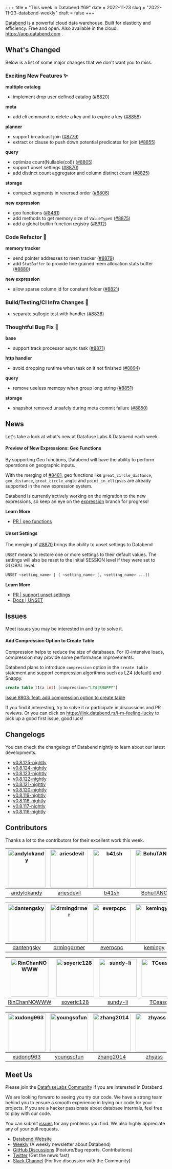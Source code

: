 +++
title = "This week in Databend #69"
date = 2022-11-23
slug = "2022-11-23-databend-weekly"
draft = false
+++

[Databend](https://github.com/datafuselabs/databend) is a powerful cloud data warehouse. Built for elasticity and efficiency. Free and open. Also available in the cloud: <https://app.databend.com> .

## What's Changed

Below is a list of some major changes that we don't want you to miss.

### Exciting New Features :sparkles:

**multiple catalog**

- implement drop user defined catalog ([#8820](https://github.com/datafuselabs/databend/pull/8820))

**meta**

- add cli command to delete a key and to expire a key ([#8858](https://github.com/datafuselabs/databend/pull/8858))

**planner**

- support broadcast join ([#8779](https://github.com/datafuselabs/databend/pull/8779))
- extract or clause to push down potential predicates for join ([#8855](https://github.com/datafuselabs/databend/pull/8855))

**query**

- optimize count(Nullable(col)) ([#8805](https://github.com/datafuselabs/databend/pull/8805))
- support unset settings ([#8870](https://github.com/datafuselabs/databend/pull/8870))
- add distinct count aggregator and column distinct count ([#8825](https://github.com/datafuselabs/databend/pull/8825))

**storage**

- compact segments in reversed order ([#8806](https://github.com/datafuselabs/databend/pull/8793))

**new expression**

- geo functions ([#8481](https://github.com/datafuselabs/databend/pull/8481))
- add methods to get memory size of `ValueType`s ([#8875](https://github.com/datafuselabs/databend/pull/8875))
- add a global builtin function registry ([#8912](https://github.com/datafuselabs/databend/pull/8912))

### Code Refactor :tada:

**memory tracker**

- send pointer addresses to mem tracker ([#8879](https://github.com/datafuselabs/databend/pull/8879))
- add `StatBuffer` to provide fine grained mem allocation stats buffer ([#8880](https://github.com/datafuselabs/databend/pull/8880))

**new expression**

- allow sparse column id for constant folder ([#8821](https://github.com/datafuselabs/databend/pull/8821))

### Build/Testing/CI Infra Changes :electric_plug:

- separate sqllogic test with handler ([#8836](https://github.com/datafuselabs/databend/pull/8836))

### Thoughtful Bug Fix :wrench:

**base**

- support track processor async task ([#8871](https://github.com/datafuselabs/databend/pull/8871))

**http handler**

- avoid dropping runtime when task on it not finished ([#8894](https://github.com/datafuselabs/databend/pull/8894))

**query**

- remove useless memcpy when group long string ([#8851](https://github.com/datafuselabs/databend/pull/8851))

**storage**

- snapshot removed unsafely during meta commit failure ([#8850](https://github.com/datafuselabs/databend/pull/8850))

## News

Let's take a look at what's new at Datafuse Labs & Databend each week.

#### Preview of New Expressions: Geo Functions

By supporting Geo functions, Databend will have the ability to perform operations on geographic inputs.

With the merging of [#8481](https://github.com/datafuselabs/databend/pull/8481), geo functions like `great_circle_distance`, `geo_distance`, `great_circle_angle` and `point_in_ellipses` are already supported in the new expression system.

Databend is currently actively working on the migration to the new expressions, so keep an eye on the [expression](https://github.com/datafuselabs/databend/tree/expression) branch for progress!

**Learn More**

- [PR | geo functions](https://github.com/datafuselabs/databend/pull/8481)

#### Unset Settings

The merging of [#8870](https://github.com/datafuselabs/databend/pull/8870) brings the ability to unset settings to Databend

`UNSET` means to restore one or more settings to their default values. The settings will also be reset to the initial SESSION level if they were set to GLOBAL level.

```sql
UNSET <setting_name> | ( <setting_name> [, <setting_name> ...])
```

**Learn More**

- [PR | support unset settings](https://github.com/datafuselabs/databend/pull/8870)
- [Docs | UNSET](https://databend.rs/doc/sql-commands/setting-cmds/unset)

## Issues

Meet issues you may be interested in and try to solve it.

#### Add Compression Option to Create Table

Compression helps to reduce the size of databases. For IO-intensive loads, compression may provide some performance improvements.

Databend plans to introduce `compression` option in the `create table` statement and support compression algorithms such as LZ4 (default) and Snappy.

```sql
create table t1(a int) [compression="LZ4|SNAPPY"]
```

[Issue 8903: feat: add compression option to create table](https://github.com/datafuselabs/databend/issues/8903)

If you find it interesting, try to solve it or participate in discussions and PR reviews. Or you can click on <https://link.databend.rs/i-m-feeling-lucky> to pick up a good first issue, good luck!

## Changelogs

You can check the changelogs of Databend nightly to learn about our latest developments.

- [v0.8.125-nightly](https://github.com/datafuselabs/databend/releases/tag/v0.8.125-nightly)
- [v0.8.124-nightly](https://github.com/datafuselabs/databend/releases/tag/v0.8.124-nightly)
- [v0.8.123-nightly](https://github.com/datafuselabs/databend/releases/tag/v0.8.123-nightly)
- [v0.8.122-nightly](https://github.com/datafuselabs/databend/releases/tag/v0.8.122-nightly)
- [v0.8.121-nightly](https://github.com/datafuselabs/databend/releases/tag/v0.8.121-nightly)
- [v0.8.120-nightly](https://github.com/datafuselabs/databend/releases/tag/v0.8.120-nightly)
- [v0.8.119-nightly](https://github.com/datafuselabs/databend/releases/tag/v0.8.119-nightly)
- [v0.8.118-nightly](https://github.com/datafuselabs/databend/releases/tag/v0.8.118-nightly)
- [v0.8.117-nightly](https://github.com/datafuselabs/databend/releases/tag/v0.8.117-nightly)
- [v0.8.116-nightly](https://github.com/datafuselabs/databend/releases/tag/v0.8.116-nightly)


## Contributors

Thanks a lot to the contributors for their excellent work this week.

[<img alt="andylokandy" src="https://avatars.githubusercontent.com/u/9637710?v=4&s=117" width="117">](https://github.com/andylokandy) |[<img alt="ariesdevil" src="https://avatars.githubusercontent.com/u/7812909?v=4&s=117" width="117">](https://github.com/ariesdevil) |[<img alt="b41sh" src="https://avatars.githubusercontent.com/u/1070352?v=4&s=117" width="117">](https://github.com/b41sh) |[<img alt="BohuTANG" src="https://avatars.githubusercontent.com/u/172204?v=4&s=117" width="117">](https://github.com/BohuTANG) |[<img alt="Chasen-Zhang" src="https://avatars.githubusercontent.com/u/15354455?v=4&s=117" width="117">](https://github.com/Chasen-Zhang) |[<img alt="ClSlaid" src="https://avatars.githubusercontent.com/u/44747719?v=4&s=117" width="117">](https://github.com/ClSlaid) |
:---: |:---: |:---: |:---: |:---: |:---: |
[andylokandy](https://github.com/andylokandy) |[ariesdevil](https://github.com/ariesdevil) |[b41sh](https://github.com/b41sh) |[BohuTANG](https://github.com/BohuTANG) |[Chasen-Zhang](https://github.com/Chasen-Zhang) |[ClSlaid](https://github.com/ClSlaid) |

[<img alt="dantengsky" src="https://avatars.githubusercontent.com/u/22081156?v=4&s=117" width="117">](https://github.com/dantengsky) |[<img alt="drmingdrmer" src="https://avatars.githubusercontent.com/u/44069?v=4&s=117" width="117">](https://github.com/drmingdrmer) |[<img alt="everpcpc" src="https://avatars.githubusercontent.com/u/1808802?v=4&s=117" width="117">](https://github.com/everpcpc) |[<img alt="kemingy" src="https://avatars.githubusercontent.com/u/12974685?v=4&s=117" width="117">](https://github.com/kemingy) |[<img alt="lichuang" src="https://avatars.githubusercontent.com/u/1998569?v=4&s=117" width="117">](https://github.com/lichuang) |[<img alt="mergify[bot]" src="https://avatars.githubusercontent.com/in/10562?v=4&s=117" width="117">](https://github.com/apps/mergify) |
:---: |:---: |:---: |:---: |:---: |:---: |
[dantengsky](https://github.com/dantengsky) |[drmingdrmer](https://github.com/drmingdrmer) |[everpcpc](https://github.com/everpcpc) |[kemingy](https://github.com/kemingy) |[lichuang](https://github.com/lichuang) |[mergify[bot]](https://github.com/apps/mergify) |

[<img alt="RinChanNOWWW" src="https://avatars.githubusercontent.com/u/33975039?v=4&s=117" width="117">](https://github.com/RinChanNOWWW) |[<img alt="soyeric128" src="https://avatars.githubusercontent.com/u/106025534?v=4&s=117" width="117">](https://github.com/soyeric128) |[<img alt="sundy-li" src="https://avatars.githubusercontent.com/u/3325189?v=4&s=117" width="117">](https://github.com/sundy-li) |[<img alt="TCeason" src="https://avatars.githubusercontent.com/u/33082201?v=4&s=117" width="117">](https://github.com/TCeason) |[<img alt="wubx" src="https://avatars.githubusercontent.com/u/320680?v=4&s=117" width="117">](https://github.com/wubx) |[<img alt="Xuanwo" src="https://avatars.githubusercontent.com/u/5351546?v=4&s=117" width="117">](https://github.com/Xuanwo) |
:---: |:---: |:---: |:---: |:---: |:---: |
[RinChanNOWWW](https://github.com/RinChanNOWWW) |[soyeric128](https://github.com/soyeric128) |[sundy-li](https://github.com/sundy-li) |[TCeason](https://github.com/TCeason) |[wubx](https://github.com/wubx) |[Xuanwo](https://github.com/Xuanwo) |

[<img alt="xudong963" src="https://avatars.githubusercontent.com/u/41979257?v=4&s=117" width="117">](https://github.com/xudong963) |[<img alt="youngsofun" src="https://avatars.githubusercontent.com/u/5782159?v=4&s=117" width="117">](https://github.com/youngsofun) |[<img alt="zhang2014" src="https://avatars.githubusercontent.com/u/8087042?v=4&s=117" width="117">](https://github.com/zhang2014) |[<img alt="zhyass" src="https://avatars.githubusercontent.com/u/34016424?v=4&s=117" width="117">](https://github.com/zhyass) | | |
:---: |:---: |:---: |:---: |:---: |:---: |
[xudong963](https://github.com/xudong963) |[youngsofun](https://github.com/youngsofun) |[zhang2014](https://github.com/zhang2014) |[zhyass](https://github.com/zhyass) | | |

## Meet Us

Please join the [DatafuseLabs Community](https://github.com/datafuselabs/) if you are interested in Databend.

We are looking forward to seeing you try our code. We have a strong team behind you to ensure a smooth experience in trying our code for your projects.
If you are a hacker passionate about database internals, feel free to play with our code.

You can submit [issues](https://github.com/datafuselabs/databend/issues) for any problems you find. We also highly appreciate any of your pull requests.

- [Databend Website](https://databend.rs)
- [Weekly](https://weekly.databend.rs/) (A weekly newsletter about Databend)
- [GitHub Discussions](https://github.com/datafuselabs/databend/discussions) (Feature/Bug reports, Contributions)
- [Twitter](https://twitter.com/Datafuse_Labs) (Get the news fast)
- [Slack Channel](https://link.databend.rs/join-slack) (For live discussion with the Community)
